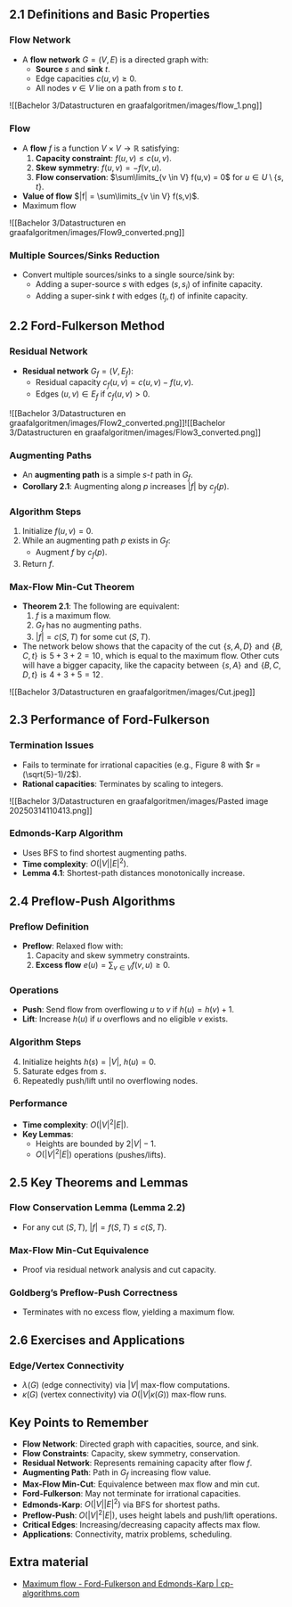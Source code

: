 ## 2.1 Definitions and Basic Properties

### Flow Network

- A **flow network** $G = (V, E)$ is a directed graph with:
  - **Source** $s$ and **sink** $t$.
  - Edge capacities $c(u,v) \geq 0$.
  - All nodes $v \in V$ lie on a path from $s$ to $t$.

![[Bachelor 3/Datastructuren en graafalgoritmen/images/flow_1.png]]

### Flow

- A **flow** $f$ is a function $V \times V \rightarrow \mathbb{R}$ satisfying:
  1. **Capacity constraint**: $f(u,v) \leq c(u,v)$.
  2. **Skew symmetry**: $f(u,v) = -f(v,u)$.
  3. **Flow conservation**: $\sum\limits_{v \in V} f(u,v) = 0$ for $u \in U \setminus \{s,t\}$.
- **Value of flow** $|f| = \sum\limits_{v \in V} f(s,v)$.
- Maximum flow

![[Bachelor 3/Datastructuren en graafalgoritmen/images/Flow9_converted.png]]

### Multiple Sources/Sinks Reduction

- Convert multiple sources/sinks to a single source/sink by:
  - Adding a super-source $s$ with edges $(s, s_i)$ of infinite capacity.
  - Adding a super-sink $t$ with edges $(t_j, t)$ of infinite capacity.

## 2.2 Ford-Fulkerson Method

### Residual Network

- **Residual network** $G_f = (V, E_f)$:
  - Residual capacity $c_f(u,v) = c(u,v) - f(u,v)$.
  - Edges $(u,v) \in E_f$ if $c_f(u,v) > 0$.
  
![[Bachelor 3/Datastructuren en graafalgoritmen/images/Flow2_converted.png]]![[Bachelor 3/Datastructuren en graafalgoritmen/images/Flow3_converted.png]]


### Augmenting Paths

- An **augmenting path** is a simple $s$-$t$ path in $G_f$.
- **Corollary 2.1**: Augmenting along $p$ increases $|f|$ by $c_f(p)$.

### Algorithm Steps

1. Initialize $f(u,v) = 0$.
2. While an augmenting path $p$ exists in $G_f$:
   - Augment $f$ by $c_f(p)$.
3. Return $f$.

### Max-Flow Min-Cut Theorem

- **Theorem 2.1**: The following are equivalent:
  1. $f$ is a maximum flow.
  2. $G_f$ has no augmenting paths.
  3. $|f| = c(S,T)$ for some cut $(S,T)$.
- The network below shows that the capacity of the cut  $\{s, A, D\}$  and  $\{B, C, t\}$  is  $5 + 3 + 2 = 10$ , which is equal to the maximum flow. Other cuts will have a bigger capacity, like the capacity between  $\{s, A\}$  and  $\{B, C, D, t\}$  is  $4 + 3 + 5 = 12$ .

![[Bachelor 3/Datastructuren en graafalgoritmen/images/Cut.jpeg]]

## 2.3 Performance of Ford-Fulkerson

### Termination Issues

- Fails to terminate for irrational capacities (e.g., Figure 8 with $r = (\sqrt{5}-1)/2$).
- **Rational capacities**: Terminates by scaling to integers.

![[Bachelor 3/Datastructuren en graafalgoritmen/images/Pasted image 20250314110413.png]]

### Edmonds-Karp Algorithm

- Uses BFS to find shortest augmenting paths.
- **Time complexity**: $O(|V||E|^2)$.
- **Lemma 4.1**: Shortest-path distances monotonically increase.

## 2.4 Preflow-Push Algorithms

### Preflow Definition

- **Preflow**: Relaxed flow with:
  1. Capacity and skew symmetry constraints.
  2. **Excess flow** $e(u) = \sum_{v \in V} f(v,u) \geq 0$.

### Operations

- **Push**: Send flow from overflowing $u$ to $v$ if $h(u) = h(v) + 1$.
- **Lift**: Increase $h(u)$ if $u$ overflows and no eligible $v$ exists.

### Algorithm Steps

4. Initialize heights $h(s) = |V|$, $h(u) = 0$.
5. Saturate edges from $s$.
6. Repeatedly push/lift until no overflowing nodes.

### Performance

- **Time complexity**: $O(|V|^2|E|)$.
- **Key Lemmas**:
  - Heights are bounded by $2|V| - 1$.
  - $O(|V|^2|E|)$ operations (pushes/lifts).

## 2.5 Key Theorems and Lemmas

### Flow Conservation Lemma (Lemma 2.2)

- For any cut $(S,T)$, $|f| = f(S,T) \leq c(S,T)$.

### Max-Flow Min-Cut Equivalence

- Proof via residual network analysis and cut capacity.

### Goldberg’s Preflow-Push Correctness

- Terminates with no excess flow, yielding a maximum flow.

## 2.6 Exercises and Applications

### Edge/Vertex Connectivity

- $\lambda(G)$ (edge connectivity) via $|V|$ max-flow computations.
- $\kappa(G)$ (vertex connectivity) via $O(|V|\kappa(G))$ max-flow runs.

## Key Points to Remember

- **Flow Network**: Directed graph with capacities, source, and sink.
- **Flow Constraints**: Capacity, skew symmetry, conservation.
- **Residual Network**: Represents remaining capacity after flow $f$.
- **Augmenting Path**: Path in $G_f$ increasing flow value.
- **Max-Flow Min-Cut**: Equivalence between max flow and min cut.
- **Ford-Fulkerson**: May not terminate for irrational capacities.
- **Edmonds-Karp**: $O(|V||E|^2)$ via BFS for shortest paths.
- **Preflow-Push**: $O(|V|^2|E|)$, uses height labels and push/lift operations.
- **Critical Edges**: Increasing/decreasing capacity affects max flow.
- **Applications**: Connectivity, matrix problems, scheduling.

## Extra material

- [Maximum flow - Ford-Fulkerson and Edmonds-Karp | cp-algorithms.com](https://cp-algorithms.com/graph/edmonds_karp.html)
